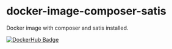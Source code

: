 # docker-image-composer-satis
Docker image with composer and satis installed.

[![DockerHub Badge](http://dockeri.co/image/wbswjc/composer-satis)](https://hub.docker.com/r/wbswjc/composer-satis/)
